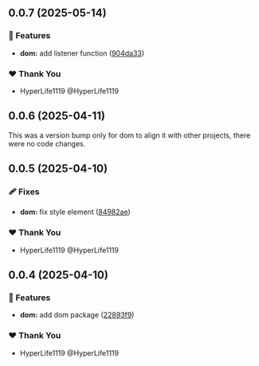 ## 0.0.7 (2025-05-14)

### 🚀 Features

- **dom:** add listener function ([904da33](https://github.com/composize/composize/commit/904da33))

### ❤️ Thank You

- HyperLife1119 @HyperLife1119

## 0.0.6 (2025-04-11)

This was a version bump only for dom to align it with other projects, there were no code changes.

## 0.0.5 (2025-04-10)

### 🩹 Fixes

- **dom:** fix style element ([84982ae](https://github.com/composize/composize/commit/84982ae))

### ❤️ Thank You

- HyperLife1119 @HyperLife1119

## 0.0.4 (2025-04-10)

### 🚀 Features

- **dom:** add dom package ([22893f9](https://github.com/composize/composize/commit/22893f9))

### ❤️ Thank You

- HyperLife1119 @HyperLife1119
